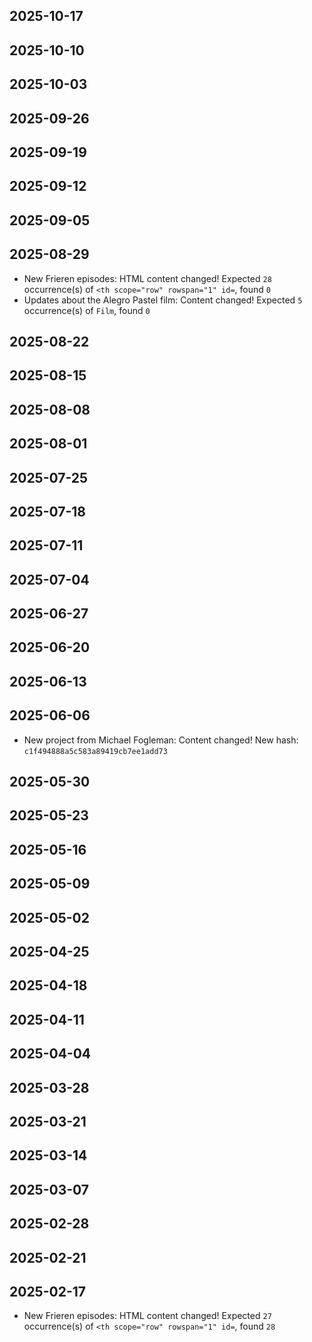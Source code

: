 
## 2025-10-17

## 2025-10-10

## 2025-10-03

## 2025-09-26

## 2025-09-19

## 2025-09-12

## 2025-09-05

## 2025-08-29
- New Frieren episodes: HTML content changed! Expected `28` occurrence(s) of `<th scope="row" rowspan="1" id=`, found `0`
- Updates about the Alegro Pastel film: Content changed! Expected `5` occurrence(s) of `Film`, found `0`

## 2025-08-22

## 2025-08-15

## 2025-08-08

## 2025-08-01

## 2025-07-25

## 2025-07-18

## 2025-07-11

## 2025-07-04

## 2025-06-27

## 2025-06-20

## 2025-06-13

## 2025-06-06
- New project from Michael Fogleman: Content changed! New hash: `c1f494888a5c583a89419cb7ee1add73`

## 2025-05-30

## 2025-05-23

## 2025-05-16

## 2025-05-09

## 2025-05-02

## 2025-04-25

## 2025-04-18

## 2025-04-11

## 2025-04-04

## 2025-03-28

## 2025-03-21

## 2025-03-14

## 2025-03-07

## 2025-02-28

## 2025-02-21

## 2025-02-17
- New Frieren episodes: HTML content changed! Expected `27` occurrence(s) of `<th scope="row" rowspan="1" id=`, found `28`
